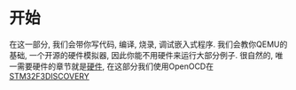 # 开始

在这一部分, 我们会带你写代码, 编译, 烧录, 调试嵌入式程序.
我们会教你QEMU的基础, 一个开源的硬件模拟器, 因此你能不用硬件来运行大部分例子.
很自然的, 唯一需要硬件的章节就是[硬件](./hardware.md), 在这部分我们使用OpenOCD在[STM32F3DISCOVERY]

[STM32F3DISCOVERY]: http://www.st.com/en/evaluation-tools/stm32f3discovery.html
